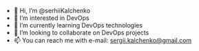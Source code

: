 - 👋 Hi, I’m @serhiiKalchenko
- 👀 I’m interested in DevOps
- 🌱 I’m currently learning DevOps technologies
- 💞️ I’m looking to collaborate on DevOps projects
- 📫 You can reach me with e-mail: sergii.kalchenko@gmail.com

<!---
serhiiKalchenko/serhiiKalchenko is a ✨ special ✨ repository because its `README.md` (this file) appears on your GitHub profile.
You can click the Preview link to take a look at your changes.
--->
